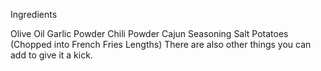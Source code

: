 Ingredients

Olive Oil
Garlic Powder
Chili Powder
Cajun Seasoning
Salt
Potatoes (Chopped into French Fries Lengths)
There are also other things you can add to give it a kick.